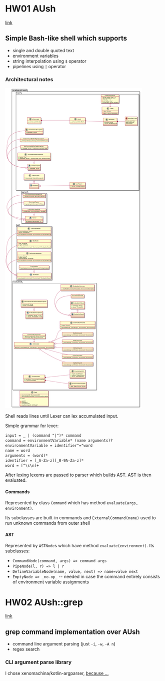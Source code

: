 # HW01 AUsh

[link](https://drive.google.com/file/d/1LYqicbk4jpZkcSCKSO9X19_2WGDzNRbY/view)

## Simple Bash-like shell which supports

- single and double quoted text
- environment variables
- string interpolation using `$` operator
- pipelines using `|` operator

### Architectural notes

![A bit simplified class diagram](diagram.png)

Shell reads lines until Lexer can lex accumulated input.

Simple grammar for lexer:

```
input = _ | (command "|")* command
command = environmentVariable* (name arguments)?
environmentVariable = identifier"="word
name = word
arguments = (word)*
identifier = [_A-Za-z][_0-9A-Za-z]*
word = [^\s\n]+
```

After lexing lexems are passed to parser which builds AST. AST is then evaluated.

#### Commands

Represented by class `Command` which has method `evaluate(args, environment)`.

Its subclasses are built-in commands and `ExternalCommand(name)` used to run unknown commands from outer shell

#### AST

Represented by `ASTNode`s which have method `evaluate(environment)`. Its subclasses:

- `CommandNode(command, args) => command args`
- `PipeNode(l, r) => l | r`
- `DefineVariableNode(name, value, next) => name=value next`
- `EmptyNode => _no-op_` -- needed in case the command entirely consists of environment variable assignments

# HW02 AUsh::grep

[link](https://drive.google.com/file/d/1X8DBiR8vheVlIVjH39UGuuxtHX3VU8s8/view)

## grep command implementation over AUsh

- command line argument parsing (just `-i`, `-w`, `-A n`)
- regex search

### CLI argument parse library

I chose xenomachina/kotlin-argparser, [because ...](GrepArgparseLibraryChoiceExplained.md)
